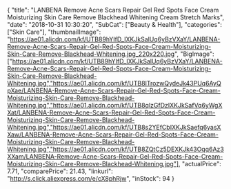 {
	"title": "LANBENA Remove Acne Scars Repair Gel Red Spots Face Cream Moisturizing Skin Care Remove Blackhead Whitening Cream Stretch Marks",
	"date": "2018-10-31 10:30:20",
	"SubCat": ["Beauty & Health"],
	"categories": ["Skin Care"],
	"thumbnailImage": "https://ae01.alicdn.com/kf/UTB89hYIfD_IXKJkSalUq6yBzVXaY/LANBENA-Remove-Acne-Scars-Repair-Gel-Red-Spots-Face-Cream-Moisturizing-Skin-Care-Remove-Blackhead-Whitening.jpg_220x220.jpg",
	"BigImage": ["https://ae01.alicdn.com/kf/UTB89hYIfD_IXKJkSalUq6yBzVXaY/LANBENA-Remove-Acne-Scars-Repair-Gel-Red-Spots-Face-Cream-Moisturizing-Skin-Care-Remove-Blackhead-Whitening.jpg","https://ae01.alicdn.com/kf/UTB8ITrozwQydeJk43PUq6AyQpXae/LANBENA-Remove-Acne-Scars-Repair-Gel-Red-Spots-Face-Cream-Moisturizing-Skin-Care-Remove-Blackhead-Whitening.jpg","https://ae01.alicdn.com/kf/UTB8qlzGfDzIXKJkSafVq6yWgXXat/LANBENA-Remove-Acne-Scars-Repair-Gel-Red-Spots-Face-Cream-Moisturizing-Skin-Care-Remove-Blackhead-Whitening.jpg","https://ae01.alicdn.com/kf/UTB8s2YEfCbIXKJkSaefq6yasXXaw/LANBENA-Remove-Acne-Scars-Repair-Gel-Red-Spots-Face-Cream-Moisturizing-Skin-Care-Remove-Blackhead-Whitening.jpg","https://ae01.alicdn.com/kf/UTB8ZQtCz5DEXKJk43Oqq6Az3XXam/LANBENA-Remove-Acne-Scars-Repair-Gel-Red-Spots-Face-Cream-Moisturizing-Skin-Care-Remove-Blackhead-Whitening.jpg"],
	"actualPrice": 7.71,
	"comparePrice": 21.43,
	"linkurl": "http://s.click.aliexpress.com/e/cX8phRjw",
	"inStock": 94
}
